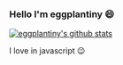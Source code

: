 ### Hello I'm eggplantiny 😄

[![eggplantiny's github stats](https://github-readme-stats.vercel.app/api?username=eggplantiny)](https://github.com/anuraghazra/github-readme-stats)

I love in javascript 😉
<!--
**eggplantiny/eggplantiny** is a ✨ _special_ ✨ repository because its `README.md` (this file) appears on your GitHub profile.

Here are some ideas to get you started:

- 🔭 I’m currently working on ...
- 🌱 I’m currently learning ...
- 👯 I’m looking to collaborate on ...
- 🤔 I’m looking for help with ...
- 💬 Ask me about ...
- 📫 How to reach me: ...
- 😄 Pronouns: ...
- ⚡ Fun fact: ...
-->

